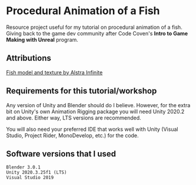 # Procedural Animation of a Fish
 Resource project useful for my tutorial on procedural animation of a fish. Giving back to the game dev community after Code Coven's **Intro to Game Making with Unreal** program.

## Attributions
[Fish model and texture by Alstra Infinite](https://alstrainfinite.itch.io/fish)

## Requirements for this tutorial/workshop
Any version of Unity and Blender should do I believe. However, for the extra bit on Unity's own Animation Rigging package you will need Unity 2020.2 and above. Either way, LTS versions are recommended.

You will also need your preferred IDE that works well with Unity (Visual Studio, Project Rider, MonoDevelop, etc.) for the code.

## Software versions that I used

    Blender 3.0.1
    Unity 2020.3.25f1 (LTS)
    Visual Studio 2019